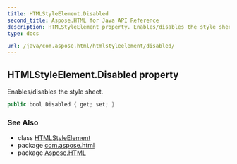 ```yaml
---
title: HTMLStyleElement.Disabled
second_title: Aspose.HTML for Java API Reference
description: HTMLStyleElement property. Enables/disables the style sheet
type: docs

url: /java/com.aspose.html/htmlstyleelement/disabled/
---
```

## HTMLStyleElement.Disabled property

Enables/disables the style sheet.

```java
public bool Disabled { get; set; }
```

### See Also

* class [HTMLStyleElement](../)
* package [com.aspose.html](../../../com.aspose.html/)
* package [Aspose.HTML](../../../)
